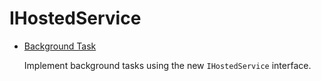 # IHostedService

* [Background Task](/projects/ihosted-service/ihosted-service-1)

  Implement background tasks using the new `IHostedService` interface.